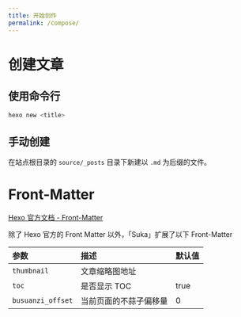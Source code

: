 ```yaml
---
title: 开始创作
permalink: /compose/
---
```


# 创建文章

## 使用命令行

```bash
hexo new <title>
```

## 手动创建

在站点根目录的 `source/_posts` 目录下新建以 `.md` 为后缀的文件。

# Front-Matter

[Hexo 官方文档 - Front-Matter](https://hexo.io/zh-cn/docs/front-matter.html)

除了 Hexo 官方的 Front Matter 以外，「Suka」扩展了以下 Front-Matter

| 参数          | 描述                | 默认值       |
|:--            |:--                 |:--           |
| `thumbnail`   | 文章缩略图地址       |              |
| `toc`         | 是否显示 TOC        | true         |
| `busuanzi_offset` | 当前页面的不蒜子偏移量 | 0      |
